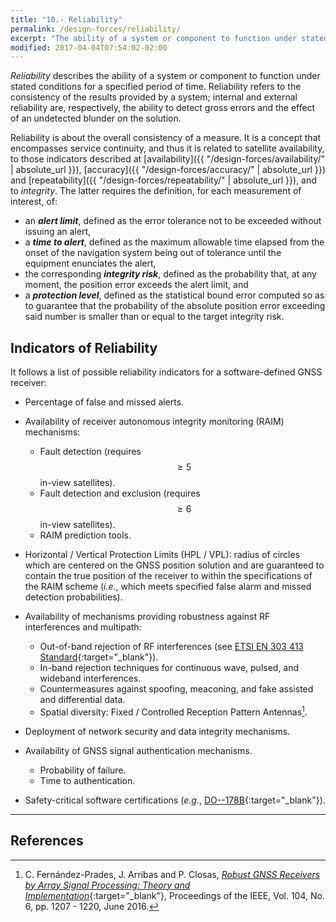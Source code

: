 ```yaml
---
title: "10.- Reliability"
permalink: /design-forces/reliability/
excerpt: "The ability of a system or component to function under stated conditions for a specified period of time."
modified: 2017-04-04T07:54:02-02:00
---
```


_Reliability_ describes the ability of a system or component to function under stated conditions for a specified period of time. Reliability refers to the consistency of the results provided by a system; internal and external reliability are, respectively, the ability to detect gross errors and the effect of an undetected blunder on the solution.

Reliability is about the overall consistency of a measure. It is a concept that encompasses service continuity, and thus it is related to satellite availability, to those indicators described at [availability]({{ "/design-forces/availability/" | absolute_url }}), [accuracy]({{ "/design-forces/accuracy/" | absolute_url }}) and [repeatability]({{ "/design-forces/repeatability/" | absolute_url }}), and to _integrity_. The latter requires the definition, for each measurement of interest, of:

* an **_alert limit_**, defined as the error tolerance not to be exceeded without issuing an alert,
* a **_time to alert_**, defined as the maximum allowable time elapsed from the onset of the navigation system being out of tolerance until the equipment enunciates the alert,
* the corresponding **_integrity risk_**, defined as the probability that, at any moment, the position error exceeds the alert limit, and
* a **_protection level_**, defined as the statistical bound error computed so as to guarantee that the probability of the absolute position error exceeding said number is smaller than or equal to the target integrity risk.



## Indicators of Reliability

It follows a list of possible reliability indicators for a software-defined GNSS receiver:

* Percentage of false and missed alerts.
* Availability of receiver autonomous integrity monitoring (RAIM) mechanisms:
  - Fault detection (requires $$ \geq 5 $$ in-view satellites).
  - Fault detection and exclusion (requires $$ \geq 6 $$ in-view satellites).
  - RAIM prediction tools.

* Horizontal / Vertical Protection Limits (HPL / VPL):  radius of circles which are centered on the GNSS position solution and are guaranteed to contain the true position of the receiver to within the specifications of the RAIM scheme (_i.e._, which meets specified false alarm and  missed detection probabilities).

* Availability of mechanisms providing robustness against RF interferences and multipath:
  - Out-of-band rejection of RF interferences (see [ETSI EN 303 413 Standard](https://portal.etsi.org/webapp/WorkProgram/Report_WorkItem.asp?WKI_ID=48239){:target="_blank"}).
  - In-band rejection techniques for continuous wave, pulsed, and wideband interferences.
  - Countermeasures against spoofing, meaconing, and fake assisted and differential data.
  - Spatial diversity: Fixed / Controlled Reception Pattern Antennas[^Fernandez16].

* Deployment of network security and data integrity mechanisms.
* Availability of GNSS signal authentication mechanisms.
  - Probability of failure.
  - Time to authentication.

* Safety-critical software certifications (_e.g._, [DO--178B](https://en.wikipedia.org/wiki/DO-178B){:target="_blank"}).

-----


## References

[^Fernandez16]: C. Fern&aacute;ndez-Prades, J. Arribas and P. Closas, [_Robust GNSS Receivers by Array Signal Processing: Theory and Implementation_](http://ieeexplore.ieee.org/xpl/articleDetails.jsp?arnumber=7444116){:target="_blank"}, Proceedings of the IEEE, Vol. 104, No. 6, pp. 1207 - 1220, June 2016.
